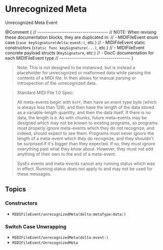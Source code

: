 # Unrecognized Meta

Unrecognized Meta Event

@Comment {
    // ------------------------------------
    // NOTE: When revising these documentation blocks, they are duplicated in:
    //   - MIDIFileEvent enum case (`case keySignature(delta:event:)`, etc.)
    //   - MIDIFileEvent static constructors (`static func keySignature(...)`, etc.)
    //   - MIDIFileEvent concrete payload structs (`KeySignature`, etc.)
    //   - DocC documentation for each MIDIFileEvent type
    // ------------------------------------
}

> Note: This is not designed to be instanced, but is instead a placeholder for unrecognized or malformed data while parsing the contents of a MIDI file. In then allows for manual parsing or introspection of the unrecognized data.

> Standard MIDI File 1.0 Spec:
>
> All meta-events begin with `0xFF`, then have an event type byte (which is always less than 128), and then have the length of the data stored as a variable-length quantity, and then the data itself. If there is no data, the length is `0`. As with chunks, future meta-events may be designed which may not be known to existing programs, so programs must properly ignore meta-events which they do not recognize, and indeed, should expect to see them. Programs must never ignore the length of a meta-event which they do recognize, and they shouldn't be surprised if it's bigger than they expected. If so, they must ignore everything past what they know about. However, they must not add anything of their own to the end of a meta-event.
>
> SysEx events and meta-events cancel any running status which was in effect. Running status does not apply to and may not be used for these messages.

## Topics

### Constructors

- ``MIDIFileEvent/unrecognizedMeta(delta:metaType:data:)``

### Switch Case Unwrapping

- ``MIDIFileEvent/unrecognizedMeta(delta:event:)``
- ``MIDIFileEvent/UnrecognizedMeta``
